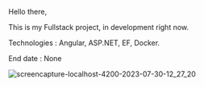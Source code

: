 Hello there,

This is my Fullstack project, in development right now. 

Technologies : Angular, ASP.NET, EF, Docker.

End date : None

![screencapture-localhost-4200-2023-07-30-12_27_20](https://github.com/CezarVlaescu/YourDrivingFriendApp/assets/108024461/ffde4c25-aeba-4b79-82d6-40eb200c536d)

 
